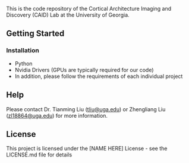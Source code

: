 This is the code repository of the Cortical Architecture Imaging and Discovery (CAID) Lab at the University of Georgia. 

## Getting Started

### Installation

* Python
* Nvidia Drivers (GPUs are typically required for our code)
* In addition, please follow the requirements of each individual project

## Help

Please contact Dr. Tianming Liu (tliu@uga.edu) or Zhengliang Liu (zl18864@uga.edu) for more information. 

## License

This project is licensed under the [NAME HERE] License - see the LICENSE.md file for details

